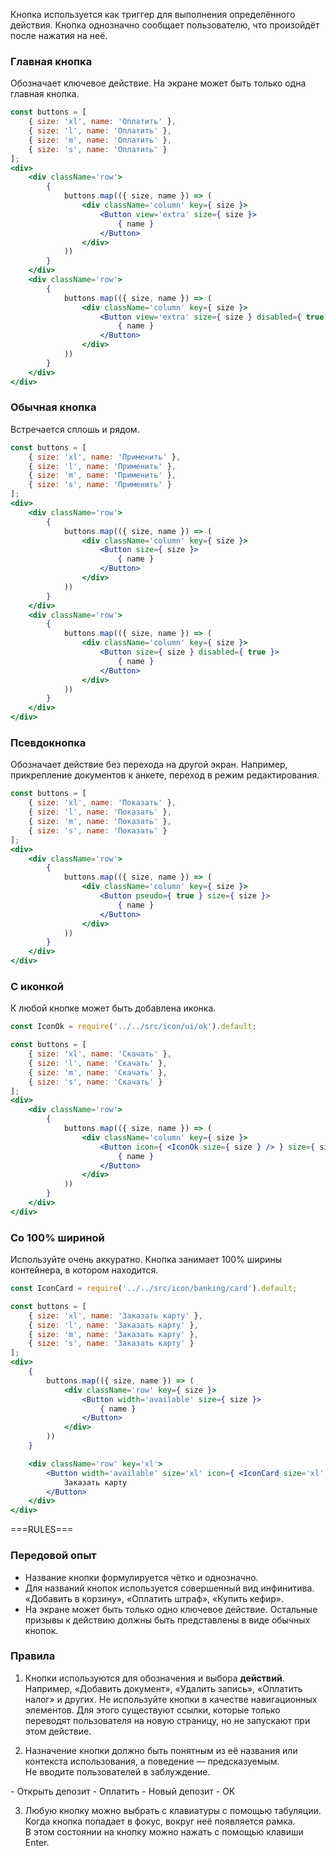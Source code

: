 Кнопка используется как триггер для выполнения определённого действия. Кнопка однозначно сообщает пользователю, что произойдёт после нажатия на неё.

### Главная кнопка
Обозначает ключевое действие. На экране может быть только одна главная кнопка.
```jsx
const buttons = [
    { size: 'xl', name: 'Оплатить' },
    { size: 'l', name: 'Оплатить' },
    { size: 'm', name: 'Оплатить' },
    { size: 's', name: 'Оплатить' }
];
<div>
    <div className='row'>
        {
            buttons.map(({ size, name }) => (
                <div className='column' key={ size }>
                    <Button view='extra' size={ size }>
                        { name }
                    </Button>
                </div>
            ))
        }
    </div>
    <div className='row'>
        {
            buttons.map(({ size, name }) => (
                <div className='column' key={ size }>
                    <Button view='extra' size={ size } disabled={ true }>
                        { name }
                    </Button>
                </div>
            ))
        }
    </div>
</div>
```

### Обычная кнопка
Встречается сплошь и рядом.
```jsx
const buttons = [
    { size: 'xl', name: 'Применить' },
    { size: 'l', name: 'Применить' },
    { size: 'm', name: 'Применить' },
    { size: 's', name: 'Применить' }
];
<div>
    <div className='row'>
        {
            buttons.map(({ size, name }) => (
                <div className='column' key={ size }>
                    <Button size={ size }>
                        { name }
                    </Button>
                </div>
            ))
        }
    </div>
    <div className='row'>
        {
            buttons.map(({ size, name }) => (
                <div className='column' key={ size }>
                    <Button size={ size } disabled={ true }>
                        { name }
                    </Button>
                </div>
            ))
        }
    </div>
</div>
```

### Псевдокнопка
Обозначает действие без перехода на другой экран. Например, прикрепление документов к анкете, переход в режим редактирования.
```jsx
const buttons = [
    { size: 'xl', name: 'Показать' },
    { size: 'l', name: 'Показать' },
    { size: 'm', name: 'Показать' },
    { size: 's', name: 'Показать' }
];
<div>
    <div className='row'>
        {
            buttons.map(({ size, name }) => (
                <div className='column' key={ size }>
                    <Button pseudo={ true } size={ size }>
                        { name }
                    </Button>
                </div>
            ))
        }
    </div>
</div>
```

### С иконкой
К любой кнопке может быть добавлена иконка.
```jsx
const IconOk = require('../../src/icon/ui/ok').default;

const buttons = [
    { size: 'xl', name: 'Скачать' },
    { size: 'l', name: 'Скачать' },
    { size: 'm', name: 'Скачать' },
    { size: 's', name: 'Скачать' }
];
<div>
    <div className='row'>
        {
            buttons.map(({ size, name }) => (
                <div className='column' key={ size }>
                    <Button icon={ <IconOk size={ size } /> } size={ size }>
                        { name }
                    </Button>
                </div>
            ))
        }
    </div>
</div>
```

### Со 100% шириной
Используйте очень аккуратно. Кнопка занимает 100% ширины контейнера, в котором находится.
```jsx
const IconCard = require('../../src/icon/banking/card').default;

const buttons = [
    { size: 'xl', name: 'Заказать карту' },
    { size: 'l', name: 'Заказать карту' },
    { size: 'm', name: 'Заказать карту' },
    { size: 's', name: 'Заказать карту' }
];
<div>
    {
        buttons.map(({ size, name }) => (
            <div className='row' key={ size }>
                <Button width='available' size={ size }>
                    { name }
                </Button>
            </div>
        ))
    }

    <div className='row' key='xl'>
        <Button width='available' size='xl' icon={ <IconCard size='xl' /> }>
            Заказать карту
        </Button>
    </div>
</div>
```


===RULES===


### Передовой опыт

- Название кнопки формулируется чётко и однозначно.
- Для названий кнопок используется совершенный вид инфинитива. «Добавить в корзину», «Оплатить штраф», «Купить кефир».
- На экране может быть только одно ключевое действие. Остальные призывы к действию должны быть представлены в виде обычных кнопок.

### Правила

1. Кнопки используются для обозначения и выбора **действий**. Например, «Добавить документ», «Удалить запись», «Оплатить налог» и других. Не используйте кнопки в качестве навигационных элементов. Для этого существуют ссылки, которые только переводят пользователя на новую страницу, но не запускают при этом действие.

2. Назначение кнопки должно быть понятным из её названия или контекста использования, а поведение — предсказуемым. Не вводите пользователей в заблуждение.

  <Rules className='rules'>
    <span className='rules__section rules__section_good'>
      - Открыть депозит
      - Оплатить
    </span>
    <span className='rules__section rules__section_bad'>
      - Новый депозит
      - OK
    </span>
  </Rules>

3. Любую кнопку можно выбрать с клавиатуры с помощью табуляции. Когда кнопка попадает в фокус, вокруг неё появляется рамка. В этом состоянии на кнопку можно нажать с помощью клавиши Enter.
